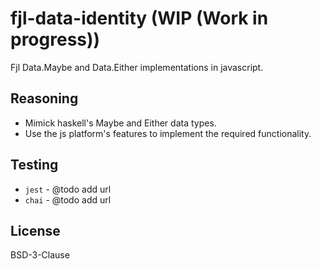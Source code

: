 # fjl-data-identity (WIP (Work in progress))
Fjl Data.Maybe and Data.Either implementations in javascript.

## Reasoning
- Mimick haskell's Maybe and Either data types.
- Use the js platform's features to implement the required functionality.

## Testing
- `jest` - @todo add url 
- `chai` - @todo add url

## License
BSD-3-Clause
